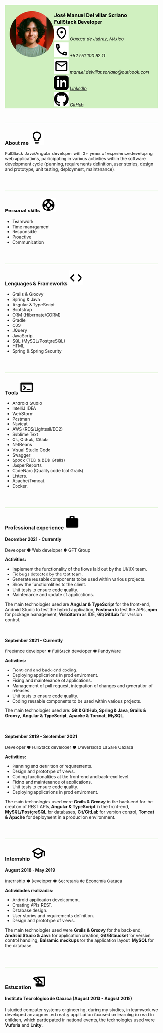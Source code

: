 <div style="background: #d0f0c0; display: flex;">
    <div style="width: 30%; padding-left: 15px; padding-top: 20px">
            <img style="border-radius: 50%;" src="1655400235504.jpg" alt="Manuel" width="150" height="150">
    </div>
	<div style="width: 70%;">
      <h3 style="color: black; margin-bottom: 3px;">
      	José Manuel Del villar Soriano    
      </h3>
      <h3 style="color: black; margin-top: 3px; margin-bottom: 3px;">
       FullStack Developer
      </h3>
      <h6 style="color: black; margin-top: 3px; margin-bottom: 3px;">
       <img src="place_black_24dp.svg" style="background: #d0f0c0;"> Oaxaca de Juárez, México
      </h6>
      <h6 style="color: black; margin-top: 3px; margin-bottom: 3px;">
      	<img src="call_black_24dp.svg" style="background: #d0f0c0;"> +52 951 100 62 11
      </h6>
      <h6 style="color: black; margin-top: 3px; margin-bottom: 3px;">
      	<img src="email_black_24dp.svg" style="background: #d0f0c0;"> manuel.delvillar.soriano@outloook.com    
      </h6>
      <h6 style="color: black; margin-top: 3px; margin-bottom: 3px;">
         <img src="iconmonstr-linkedin-3.svg" style="background: #d0f0c0;"> <a href="https://www.linkedin.com/in/jos%C3%A9-manuel-del-villar-soriano-18531678/">LinkedIn</a> 
      </h6>
      <h6 style="color: black; margin-top: 3px; margin-bottom: 3px;">
         <img src="iconmonstr-github-1.svg" style="background: #d0f0c0;"> <a href="https://www.github.com/ziceck">GitHub </a>
      </h6>  
    </div>
</div>

<br>
<br>
<hr style="background: #d0f0c0;">

### About me ![](lightbulb_black_24dp.svg)


FullStack Java/Angular developer with 3+ years of experience developing web applications, participating in various activities within the software development cycle (planning, requirements definition, user stories, design and prototype, unit testing, deployment, maintenance).

<br>
<br>
<hr style="background: #d0f0c0;">

### Personal skills ![](support_black_24dp.svg)


- Teamwork
- Time managament
- Responsible
- Proactive
- Communication

<br>
<br>
<hr style="background: #d0f0c0;">

### Lenguages & Frameworks ![](code_black_24dp.svg)

- Grails & Groovy
- Spring & Java
- Angular & TypeScript
- Bootstrap
- ORM (Hibernate/GORM)
- Gradle
- CSS
- JQuery
- JavaScript
- SQL (MySQL/PostgreSQL)
- HTML
- Spring & Spring Security

<br>
<br>
<hr style="background: #d0f0c0">

### Tools ![](terminal_black_24dp.svg)


- Android Studio
- IntelliJ IDEA
- WebStorm
- Postman
- Navicat
- AWS (RDS/Lightsail/EC2)
- Sublime Text
- Git, Github, Gitlab
- NetBeans
- Visual Studio Code
- Swagger
- Spock (TDD & BDD Grails)
- JasperReports
- CodeNarc (Quality code tool Grails)
- Linters.
- Apache/Tomcat.
- Docker.

<br>
<br>
<hr style="background: #d0f0c0">

### Professional experience ![](work_black_24dp.svg)

#### December 2021 - Currently

Developer ● Web developer ● GFT Group 

**Activities:**

- Implement the functionality of the flows laid out by the UI/UX team.
- Fix bugs detected by the test team.
- Generate reusable components to be used within various projects.
- Show the functionalities to the client.
- Unit tests to ensure code quality.
- Maintenance and update of applications.

The main technologies used are **Angular & TypeScript** for the front-end, Android Studio to test the hybrid application, **Postman** to test the APIs, **npm** for package management, **WebStorm** as IDE, **Git/GitlLab** for version control.

<br>

#### September 2021 - Currently

Freelance developer ● FullStack developer ● PandyWare

**Activities:**

- Front-end and back-end coding.
- Deploying applications in prod enviroment.
- Fixing and maintenance of applications.
- Management of pull request, integration of changes and generation of releases.
- Unit tests to ensure code quality.
- Coding reusable components to be used within various projects.



The main technologies used are: **Git & GitHub**, **Spring & Java**, **Grails & Groovy**, **Angular & TypeScript**, **Apache & Tomcat**, **MySQL**.


<br>

#### September 2019 - September 2021

Developer ● FullStack developer ● Universidad LaSalle Oaxaca

**Activities:**

- Planning and definition of requirements.
- Design and prototype of views.
- Coding functionalities at the front-end and back-end level.
- Fixing and maintenance of applications.
- Unit tests to ensure code quality.
- Deploying applications in prod enviroment.



The main technologies used were **Grails & Groovy** in the back-end for the creation of REST APIs, **Angular & TypeScript** in the front-end, **MySQL/PostgreSQL** for databases, **Git/GitLab** for version control, **Tomcat & Apache** for deployment in a production environment.

<br>
<br>
<hr style="background: #d0f0c0">

### Internship ![](school_black_24dp.svg)
#### August 2018 - May 2019

Internship ● Developer ● Secretaría de Economía Oaxaca

**Actividades realizadas:**

- Android application development.
- Creating APIs REST.
- Database design.
- User stories and requirements definition.
- Design and prototype of views.



The main technologies used were **Grails & Groovy** for the back-end, **Android Studio & Java** for application creation, **Git/Bitbucket** for version control handling, **Balsamic mockups** for the application layout, **MySQL** for the database.

<br>
<br>

<hr style="background: #d0f0c0">

### Estucation ![](history_edu_black_24dp.svg)
#### Instituto Tecnológico de Oaxaca (August 2013 - August 2019)

I studied computer systems engineering, during my studies, in teamwork we developed an augmented reality application focused on learning to read in children, which participated in national events, the technologies used were **Vuforia** and **Unity**.
